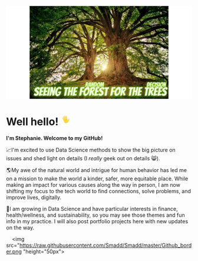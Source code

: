 <img src="https://raw.githubusercontent.com/Smadd/Smadd/master/smadd_tree.png">


# Well hello! <img src="https://raw.githubusercontent.com/Smadd/Smadd/master/Cliply_co_wave.gif" width="30px"> 

**I'm Stephanie. Welcome to my GitHub!**

:chart_with_upwards_trend:I'm excited to use Data Science methods to show the big picture on issues and shed light on details (I *really* geek out on details :smile_cat:).

:earth_americas:My awe of the natural world and intrigue for human behavior has led me on a mission to make the world a kinder, safer, more equitable place. While making an impact for various causes along the way in person, I am now shifting my focus to the tech world to find connections, solve problems, and improve lives, digitally.

:star2:I am growing in Data Science and have particular interests in finance, health/wellness, and sustainability, so you may see those themes and fun info in my practice. I will also post portfolio projects here with new updates on the way. 

&nbsp;
&nbsp;
<img src="https://raw.githubusercontent.com/Smadd/Smadd/master/Github_border.png "height="50px"> 


<!--
**smadd/smadd** is a ✨ _special_ ✨ repository because its `README.md` (this file) appears on your GitHub profile.

Here are some ideas to get you started:

- 🔭 I’m currently working on ...
- 🌱 I’m currently learning ...
- 👯 I’m looking to collaborate on ...
- 🤔 I’m looking for help with ...
- 💬 Ask me about ...
- 📫 How to reach me: ...
- 😄 Pronouns: ...
- ⚡ Fun fact: ...
-->
